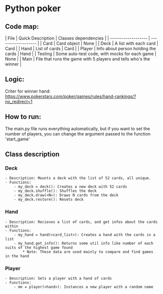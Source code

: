 # Python poker

## Code map:

| File | Quick Description | Classes dependencies |
| ------------------- | ------------------- |
|  Card |  Card object | None   |
| Deck | A list with each card | Card |
|  Hand |  List of cards | Card |
| Player | Info about person holding the cards | Hand |
| Testing | Some auto-test code, with mocks for each game | None |
| Main | File that runs the game with 5 players and tells who's the winner |


## Logic:

Criter for winner hand: https://www.pokerstars.com/poker/games/rules/hand-rankings/?no_redirect=1

## How to run:

The main.py file runs everything automatically,
but if you want to set the number of players, you can change
the argument passed to the function 'start_game'


## Class description

### Deck
    - Description: Mounts a deck with the list of 52 cards, all unique.
    - Functions:
        - my_deck = deck(): Creates a new deck with 52 cards
        - my_deck.shuffle(): Shuffles the deck
        - my_deck.draw(<N>): Draws N cards from the deck
        - my_deck.restore(): Resets deck


### Hand
    - Description: Recieves a list of cards, and get infos about the cards within
    - Functions:
        - my_hand = hand(<card_list>): Creates a hand with the cards in a list
        - my_hand.get_info(): Returns some util info like number of each suits of the highest game found
            * Note: These data are used mainly to compare and find games in the hand

### Player
    - Description: Sets a player with a hand of cards
    - Functions:
        - me = player(<hand>): Instances a new player with a random name    
